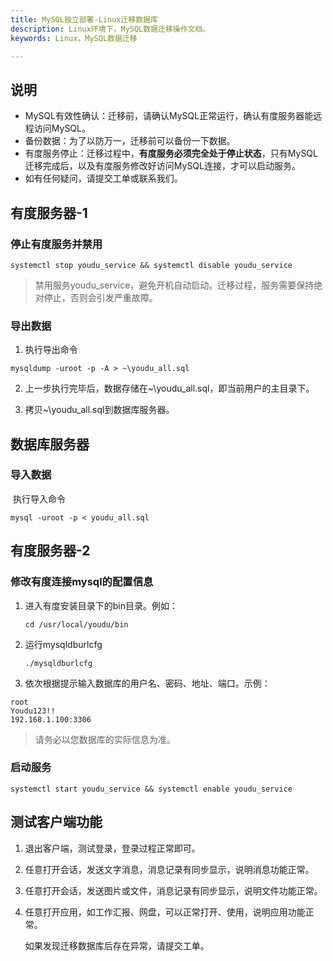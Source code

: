 ```yaml
---
title: MySQL独立部署-Linux迁移数据库
description: Linux环境下，MySQL数据迁移操作文档。
keywords: Linux，MySQL数据迁移

---
```


## 说明

- MySQL有效性确认：迁移前，请确认MySQL正常运行，确认有度服务器能远程访问MySQL。
- 备份数据：为了以防万一，迁移前可以备份一下数据。
- 有度服务停止：迁移过程中，**有度服务必须完全处于停止状态**，只有MySQL迁移完成后，以及有度服务修改好访问MySQL连接，才可以启动服务。
- 如有任何疑问，请提交工单或联系我们。

## 有度服务器-1

### 停止有度服务并禁用

```
systemctl stop youdu_service && systemctl disable youdu_service
```

> 禁用服务youdu_service，避免开机自动启动。迁移过程，服务需要保持绝对停止，否则会引发严重故障。

### 导出数据

1. 执行导出命令

```
mysqldump -uroot -p -A > ~\youdu_all.sql
```

2. 上一步执行完毕后，数据存储在~\youdu_all.sql，即当前用户的主目录下。

3. 拷贝~\youdu_all.sql到数据库服务器。

## 数据库服务器

### 导入数据

​		执行导入命令

```
mysql -uroot -p < youdu_all.sql
```

## 有度服务器-2

### 修改有度连接mysql的配置信息

1. 进入有度安装目录下的bin目录。例如：

   ```
   cd /usr/local/youdu/bin
   ```

2. 运行mysqldburlcfg

   ```
   ./mysqldburlcfg
   ```

3. 依次根据提示输入数据库的用户名、密码、地址、端口。示例：

```
root
Youdu123!!
192.168.1.100:3306
```

> 请务必以您数据库的实际信息为准。

### 启动服务

```
systemctl start youdu_service && systemctl enable youdu_service
```

## 测试客户端功能

1. 退出客户端，测试登录，登录过程正常即可。

2. 任意打开会话，发送文字消息，消息记录有同步显示，说明消息功能正常。

3. 任意打开会话，发送图片或文件，消息记录有同步显示，说明文件功能正常。

4. 任意打开应用，如工作汇报、网盘，可以正常打开、使用，说明应用功能正常。

   如果发现迁移数据库后存在异常，请提交工单。

